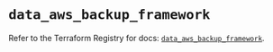 # `data_aws_backup_framework`

Refer to the Terraform Registry for docs: [`data_aws_backup_framework`](https://registry.terraform.io/providers/hashicorp/aws/6.10.0/docs/data-sources/backup_framework).
